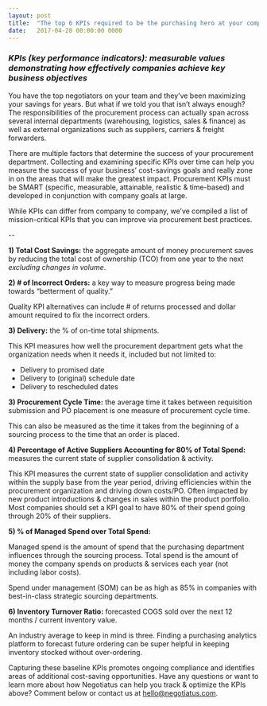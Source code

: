 ```yaml
---
layout: post
title:  "The top 6 KPIs required to be the purchasing hero at your company"
date:   2017-04-20 00:00:00 0000
---
```


### *KPIs (key performance indicators): measurable values demonstrating how effectively companies achieve key business objectives*

You have the top negotiators on your team and they’ve been maximizing your savings for years. But what if we told you that isn’t always enough? The responsibilities of the procurement process can actually span across several internal departments (warehousing, logistics, sales & finance) as well as external organizations such as suppliers, carriers & freight forwarders.

There are multiple factors that determine the success of your procurement department. Collecting and examining specific KPIs over time can help you measure the success of your business’ cost-savings goals and really zone in on the areas that will make the greatest impact. Procurement KPIs must be SMART (specific, measurable, attainable, realistic & time-based) and developed in conjunction with company goals at large.

While KPIs can differ from company to company, we’ve compiled a list of mission-critical KPIs that you can improve via procurement best practices.

--

**1) Total Cost Savings:** the aggregate amount of money procurement saves by reducing the total cost of ownership (TCO) from one year to the next *excluding changes in volume*.

**2) # of Incorrect Orders:** a key way to measure progress being made towards “betterment of quality.”

Quality KPI alternatives can include # of returns processed and dollar amount required to fix the incorrect orders.

**3) Delivery:** the % of on-time total shipments.

This KPI measures how well the procurement department gets what the organization needs when it needs it, included but not limited to:
- Delivery to promised date
- Delivery to (original) schedule date
- Delivery to rescheduled dates

**3) Procurement Cycle Time:** the average time it takes between requisition submission and PO placement is one measure of procurement cycle time.

This can also be measured as the time it takes from the beginning of a sourcing process to the time that an order is placed.

**4) Percentage of Active Suppliers Accounting for 80% of Total Spend:** measures the current state of supplier consolidation & activity.

This KPI measures the current state of supplier consolidation and activity within the supply base from the year period, driving efficiencies within the procurement organization and driving down costs/PO. Often impacted by new product introductions & changes in sales within the product portfolio. Most companies should set a KPI goal to have 80% of their spend going through 20% of their suppliers.

**5) % of Managed Spend over Total Spend:**

Managed spend is the amount of spend that the purchasing department influences through the sourcing process. Total spend is the amount of money the company spends on products & services each year (not including labor costs).

Spend under management (SOM) can be as high as 85% in companies with best-in-class strategic sourcing departments.

**6) Inventory Turnover Ratio:** forecasted COGS sold over the next 12 months / current inventory value.

An industry average to keep in mind is three. Finding a purchasing analytics platform to forecast future ordering can be super helpful in keeping inventory stocked without over-ordering.

Capturing these baseline KPIs promotes ongoing compliance and identifies areas of additional cost-saving opportunities. Have any questions or want to learn more about how Negotiatus can help you track & optimize the KPIs above? Comment below or contact us at [hello@negotiatus.com](mailto:hello@negotiatus.com).
